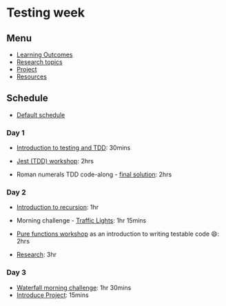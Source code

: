 # Testing week

## Menu

- [Learning Outcomes](./learning-outcomes.md)
- [Research topics](./research-afternoon.md)
- [Project](./project)
- [Resources](./resources)

## Schedule

- [Default schedule](../schedules/default.md)

### Day 1

- [Introduction to testing and TDD](https://github.com/FACN8/testing-tdd-intro): 30mins

- [Jest (TDD) workshop](https://github.com/FACN8/fizzbuzz): 2hrs

- Roman numerals TDD code-along - [final solution](https://github.com/FACN8/roman-numeral-tdd-codealong): 2hrs

### Day 2

- [Introduction to recursion](https://github.com/WebAhead/mc-recursion): 1hr

- Morning challenge - [Traffic Lights](https://github.com/FACN8/morning-challenge-traffic-lights): 1hr 15mins

- [Pure functions workshop](https://github.com/FACN8/ws-pure-functions-easy-testing) as an introduction to writing testable code :smile:: 2hrs

- [Research](./research-afternoon.md): 3hr


### Day 3

- [Waterfall morning challenge](https://github.com/foundersandcoders/mc-waterfall-chaser): 1hr 30mins
- [Introduce Project](./project): 15mins
